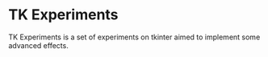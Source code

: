 # TK Experiments
TK Experiments is a set of experiments on tkinter aimed to implement some advanced effects.
